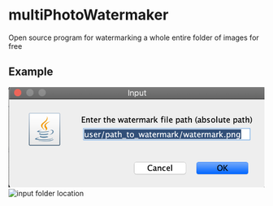 # multiPhotoWatermaker
 
Open source program for watermarking a whole entire folder of images for free

## Example
![input watermark location](guiScreenshots/screenshot1.png)
![input folder location](exampleImages/screenshot2.png)



